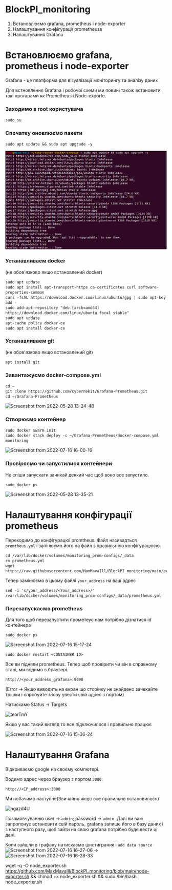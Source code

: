 # BlockPI_monitoring

1. Встановлюємо grafana, prometheus i node-exporter
2. Налаштування конфігурації prometheuss 
3. Налаштування Grafana

# Встановлюємо grafana, prometheus i node-exporter

Grafana - це платформа для візуалізації моніторингу та аналізу даних

Для встновлення Grafana і робочої схеми ми повині також встановити такі прогарами як Prometheus і Node-exporte. 

### Заходимо в root користувача
```
sudo su

```

### Спочатку оновлюємо пакети
```
sudo apt update && sudo apt upgrade -y

```
![Image text](https://github.com/cybernekit/RouterSetupGuide/blob/main/img/Screenshot%20from%202022-05-17%2016-49-11.png)
### Устанавливаем docker
(не обов'язково якщо встановлений docker)
```
sudo apt update
sudo apt install apt-transport-https ca-certificates curl software-properties-common
curl -fsSL https://download.docker.com/linux/ubuntu/gpg | sudo apt-key add -
sudo add-apt-repository "deb [arch=amd64] https://download.docker.com/linux/ubuntu focal stable"
sudo apt update
apt-cache policy docker-ce
sudo apt install docker-ce

```
### Устанавливаем git
(не обов'язково якщо встановлений git)
```
apt install git

```

### Завантажуємо docker-compose.yml
```
cd ~
git clone https://github.com/cybernekit/Grafana-Prometheus.git
cd ~/Grafana-Prometheus

```
![Screenshot from 2022-05-28 13-24-48](https://user-images.githubusercontent.com/59205554/170821373-17d41ca2-0a57-4721-a64d-1dce8ee9f8a3.png)

### Створюємо контейнер
```
sudo docker swarm init
sudo docker stack deploy -c ~/Grafana-Prometheus/docker-compose.yml monitoring

```

![Screenshot from 2022-07-16 16-00-16](https://user-images.githubusercontent.com/102728347/179355943-5608a86a-2b56-4a56-b2f7-b31afaabc575.png)


### Провіряємо чи запустилися контейнери
Не спіши запускати зачикай деякий час щоб воно все запустило.

```
sudo docker ps

```

![Screenshot from 2022-05-28 13-35-21](https://user-images.githubusercontent.com/59205554/170821748-022e38d8-d824-465a-8979-334cff2ca31f.png)


# Налаштування конфігурації prometheus
Переходимо до конфігурацюї promtheus. Файл називадться `promtheus.yml` і запінюємо його на файл з правильною конфігурацюєю.
```
cd /var/lib/docker/volumes/monitoring_prom-configs/_data
rm prometheus.yml
wget https://raw.githubusercontent.com/MaxMavaIll/BlockPI_monitoring/main/prometheus.yml

```

Тепер замінюємо в цьому файлі `your_address` на ваш адрес
```
sed -i 's/your_address/<Your_address>/' /var/lib/docker/volumes/monitoring_prom-configs/_data/prometheus.yml
```
### Перезапускаємо prometheus
Для того щоб перезапустити прометеус нам потрібно дізнатися id контейнера
```
sudo docker ps

```
![Screenshot from 2022-07-16 15-17-24](https://user-images.githubusercontent.com/102728347/179354582-efc6efda-bd83-4a37-93c6-0f3a2b43e6e8.png)

```
sudo docker restart <CONTAINER ID>
```
Все ви підняли prometheus. 
Тепер щоб провірити чи він в справному стані, ми водимо в браузері.
```
http://<your_address_grafana>:9090
```
(Error -> Якщо виводить на екран що сторінку не знайдено зачекайте трішки і спробуйте знову увести свій адрес з портом)

Натискамо Status -> Targets

![tearTmY](https://user-images.githubusercontent.com/102728347/179355096-409b3161-6675-43d9-b543-80b9ecafb370.jpeg)

Якщо у вас такий вигляд то все підключилося і правильно працює 

![Screenshot from 2022-07-16 15-36-24](https://user-images.githubusercontent.com/102728347/179355199-eed91018-6d6c-49bc-a3e3-463b04f64932.png)

# Налаштування Grafana

Відкриваємо google на своєму компютері. 

Водимо адрес через браузер з портом `3000`:
```
http://<IP_address>:3000
```
Ми побачимо наступне(Звичайно якщо все правильно встановилося)

![ngazd4U](https://user-images.githubusercontent.com/102728347/179351515-3004bcf9-edff-4445-8658-416eadf7e41d.jpeg)

Позамовчуванню user -> `admin`; password -> `admin`.
Далі ви вам запропонує встановити свій пароль, grafana запише його в базу даних і з наступного разу, щоб зайти на свою grafana потрібно буде вести ці дані.

Коли зайшли в графану натискаємо шистиграник і `add data source` 
![Screenshot from 2022-07-16 16-27-06](https://user-images.githubusercontent.com/102728347/179356902-73f0009d-36bd-49f7-b012-3516869bebdd.png) -> ![Screenshot from 2022-07-16 16-28-33](https://user-images.githubusercontent.com/102728347/179356942-de8fa026-0365-43a6-9a3f-6d52c37d9450.png)


wget -q -O node_exporter.sh https://github.com/MaxMavaIll/BlockPI_monitoring/blob/main/node-exporter.sh && chmod +x node_exporter.sh && sudo /bin/bash node_exporter.sh

